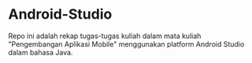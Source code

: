 # Android-Studio
Repo ini adalah rekap tugas-tugas kuliah dalam mata kuliah "Pengembangan Aplikasi Mobile" menggunakan platform Android Studio dalam bahasa Java.
